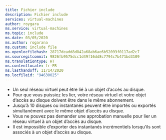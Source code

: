 ```yaml
---
title: Fichier include
description: Fichier include
services: virtual-machines
author: roygara
ms.service: virtual-machines
ms.topic: include
ms.date: 03/05/2020
ms.author: rogarana
ms.custom: include file
ms.openlocfilehash: 28717deadd8d842a68ab6ae6b52093f0117ad2c7
ms.sourcegitcommit: 9826fb9575dcc1d49f16dd8c7794c7b471bd3109
ms.translationtype: HT
ms.contentlocale: fr-FR
ms.lasthandoff: 11/14/2020
ms.locfileid: "94630025"
---
```

- Un seul réseau virtuel peut être lié à un objet d’accès au disque.
- Pour que vous puissiez les lier, votre réseau virtuel et votre objet d’accès au disque doivent être dans le même abonnement.
- Jusqu’à 10 disques ou instantanés peuvent être importés ou exportés simultanément avec le même objet d’accès au disque.
- Vous ne pouvez pas demander une approbation manuelle pour lier un réseau virtuel à un objet d’accès au disque.
- Il est impossible d’exporter des instantanés incrémentiels lorsqu’ils sont associés à un objet d’accès au disque.

